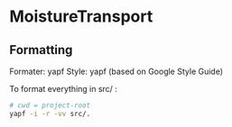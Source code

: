 # MoistureTransport

## Formatting

Formater: yapf
Style: yapf (based on Google Style Guide)

To format everything in src/ :

```bash
# cwd = project-root
yapf -i -r -vv src/.
```
